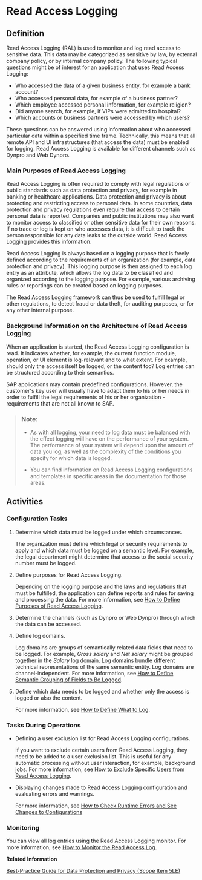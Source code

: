 <!-- loio5688c3a63f4e400e841a4c7afc2bee8b -->

# Read Access Logging



<a name="loio5688c3a63f4e400e841a4c7afc2bee8b__section_N1007D_N1007A_N10002"/>

## Definition

Read Access Logging \(RAL\) is used to monitor and log read access to sensitive data. This data may be categorized as sensitive by law, by external company policy, or by internal company policy. The following typical questions might be of interest for an application that uses Read Access Logging:

-   Who accessed the data of a given business entity, for example a bank account?
-   Who accessed personal data, for example of a business partner?
-   Which employee accessed personal information, for example religion?
-   Did anyone search, for example, if VIPs were admitted to hospital?
-   Which accounts or business partners were accessed by which users?

These questions can be answered using information about who accessed particular data within a specified time frame. Technically, this means that all remote API and UI infrastructures \(that access the data\) must be enabled for logging. Read Access Logging is available for different channels such as Dynpro and Web Dynpro.



### Main Purposes of Read Access Logging

Read Access Logging is often required to comply with legal regulations or public standards such as data protection and privacy, for example in banking or healthcare applications. Data protection and privacy is about protecting and restricting access to personal data. In some countries, data protection and privacy regulations even require that access to certain personal data is reported. Companies and public institutions may also want to monitor access to classified or other sensitive data for their own reasons. If no trace or log is kept on who accesses data, it is difficult to track the person responsible for any data leaks to the outside world. Read Access Logging provides this information.

Read Access Logging is always based on a logging purpose that is freely defined according to the requirements of an organization \(for example, data protection and privacy\). This logging purpose is then assigned to each log entry as an attribute, which allows the log data to be classified and organized according to the logging purpose. For example, various archiving rules or reportings can be created based on logging purposes.

The Read Access Logging framework can thus be used to fulfill legal or other regulations, to detect fraud or data theft, for auditing purposes, or for any other internal purpose.



### Background Information on the Architecture of Read Access Logging

When an application is started, the Read Access Logging configuration is read. It indicates whether, for example, the current function module, operation, or UI element is log-relevant and to what extent. For example, should only the access itself be logged, or the content too? Log entries can be structured according to their semantics.

SAP applications may contain predefined configurations. However, the customer's key user will usually have to adapt them to his or her needs in order to fulfill the legal requirements of his or her organization - requirements that are not all known to SAP.

> ### Note:  
> -   As with all logging, your need to log data must be balanced with the effect logging will have on the performance of your system. The performance of your system will depend upon the amount of data you log, as well as the complexity of the conditions you specify for which data is logged.
> 
> -   You can find information on Read Access Logging configurations and templates in specific areas in the documentation for those areas.



<a name="loio5688c3a63f4e400e841a4c7afc2bee8b__section_N10119_N1007A_N10002"/>

## Activities



### Configuration Tasks

1.  Determine which data must be logged under which circumstances.

    The organization must define which legal or security requirements to apply and which data must be logged on a semantic level. For example, the legal department might determine that access to the social security number must be logged.

2.  Define purposes for Read Access Logging.

    Depending on the logging purpose and the laws and regulations that must be fulfilled, the application can define reports and rules for saving and processing the data. For more information, see [How to Define Purposes of Read Access Logging](how-to-define-purposes-of-read-access-logging-591b668.md).

3.  Determine the channels \(such as Dynpro or Web Dynpro\) through which the data can be accessed.
4.  Define log domains.

    Log domains are groups of semantically related data fields that need to be logged. For example, *Gross salary* and *Net salary* might be grouped together in the *Salary* log domain. Log domains bundle different technical representations of the same semantic entity. Log domains are channel-independent. For more information, see [How to Define Semantic Grouping of Fields to Be Logged](how-to-define-semantic-grouping-of-fields-to-be-logged-bac9a42.md).

5.  Define which data needs to be logged and whether only the access is logged or also the content.

    For more information, see [How to Define What to Log](how-to-define-what-to-log-0eb5542.md).




### Tasks During Operations

-   Defining a user exclusion list for Read Access Logging configurations.

    If you want to exclude certain users from Read Access Logging, they need to be added to a user exclusion list. This is useful for any automatic processing without user interaction, for example, background jobs. For more information, see [How to Exclude Specific Users from Read Access Logging](how-to-exclude-specific-users-from-read-access-logging-9ee32b3.md).

-   Displaying changes made to Read Access Logging configuration and evaluating errors and warnings.

    For more information, see [How to Check Runtime Errors and See Changes to Configurations](how-to-check-runtime-errors-and-see-changes-to-configurations-db0eade.md)




### Monitoring

You can view all log entries using the Read Access Logging monitor. For more information, see [How to Monitor the Read Access Log](how-to-monitor-the-read-access-log-5a1011a.md).

**Related Information**  


[Best-Practice Guide for Data Protection and Privacy \(Scope Item 5LE\)](https://rapid.sap.com/bp/#/browse/scopeitems/5LE)

